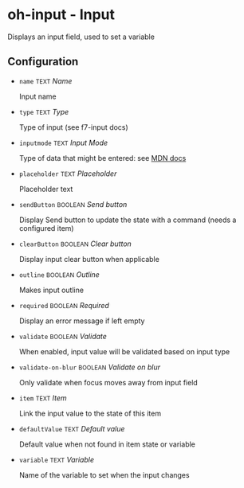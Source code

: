# oh-input - Input

Displays an input field, used to set a variable

## Configuration


- `name` <small>TEXT</small> _Name_

  Input name

- `type` <small>TEXT</small> _Type_

  Type of input (see f7-input docs)

- `inputmode` <small>TEXT</small> _Input Mode_

  Type of data that might be entered: see <a class="external text-color-blue" target="_blank" href="https://developer.mozilla.org/en-US/docs/Web/HTML/Global_attributes/inputmode">MDN docs</a>

- `placeholder` <small>TEXT</small> _Placeholder_

  Placeholder text

- `sendButton` <small>BOOLEAN</small> _Send button_

  Display Send button to update the state with a command (needs a configured item)

- `clearButton` <small>BOOLEAN</small> _Clear button_

  Display input clear button when applicable

- `outline` <small>BOOLEAN</small> _Outline_

  Makes input outline

- `required` <small>BOOLEAN</small> _Required_

  Display an error message if left empty

- `validate` <small>BOOLEAN</small> _Validate_

  When enabled, input value will be validated based on input type

- `validate-on-blur` <small>BOOLEAN</small> _Validate on blur_

  Only validate when focus moves away from input field

- `item` <small>TEXT</small> _Item_

  Link the input value to the state of this item

- `defaultValue` <small>TEXT</small> _Default value_

  Default value when not found in item state or variable

- `variable` <small>TEXT</small> _Variable_

  Name of the variable to set when the input changes


